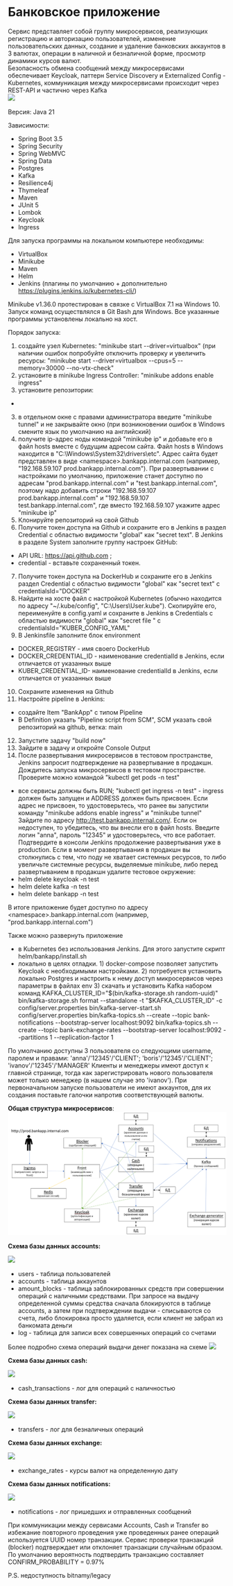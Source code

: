 
# Банковское приложение

Сервис представляет собой группу микросервисов, реализующих регистрацию и авторизацию пользователей, изменение
пользовательских данных, создание и удаление банковских аккаунтов в 3 валютах, операции в наличной и безналичной форме, 
просмотр динамики курсов валют.  
Безопасность обмена сообщений между микросервисами обеспечивает Keycloak, паттерн Service Discovery и 
Externalized Config - Kubernetes, коммуникация между микросервисами происходит через REST-API и частично через Kafka   
![](/readme/front.png)


Версия: Java 21

Зависимости: 
* Spring Boot 3.5 
* Spring Security
* Spring WebMVC
* Spring Data
* Postgres
* Kafka
* Resilience4j
* Thymeleaf
* Maven
* JUnit 5
* Lombok
* Keycloak
* Ingress

Для запуска программы на локальном компьютере необходимы: 
* VirtualBox
* Minikube
* Maven
* Helm
* Jenkins (плагины по умолчанию + дополнительно https://plugins.jenkins.io/kubernetes-cli/)

Minikube v1.36.0 протестирован в связке с VirtualBox 7.1 на Windows 10. Запуск команд осуществлялся в Git Bash для Windows.
Все указанные программы установлены локально на хост. 

Порядок запуска: 
1) создайте узел Kubernetes: "minikube start --driver=virtualbox" 
(при наличии ошибок попробуйте отключить проверку и увеличить ресурсы:
"minikube start --driver=virtualbox --cpus=5 --memory=30000 --no-vtx-check"
2) установите в minikube Ingress Controller: "minikube addons enable ingress"
3) установите репозитории: 
* 
3) в отдельном окне с правами администратора введите "minikube tunnel" и не закрывайте окно
(при возникновении ошибок в Windows смените язык по умолчанию на английский)
4) получите ip-aдрес ноды командой "minikube ip" и добавьте его в файл hosts вместе с будущим адресом сайта.
Файл hosts в Windows находится в "C:\Windows\System32\drivers\etc".
Адрес сайта будет представлен в виде \<namespace\>.bankapp.internal.com (например, "192.168.59.107 prod.bankapp.internal.com").
При развертывании с настройками по умолчанию, приложение станет доступно 
по адресам "prod.bankapp.internal.com" и "test.bankapp.internal.com", поэтому надо добавить строки
"192.168.59.107 prod.bankapp.internal.com" и "192.168.59.107 test.bankapp.internal.com", где вместо 192.168.59.107 укажите 
адрес "minikube ip"
5) Клонируйте репозиторий на свой Github  
6) Получите токен доступа на Github и сохраните его в Jenkins в раздел Credential с областью видимости "global" как 
"secret text". В Jenkins в разделе System заполните группу настроек GitHub: 
* API URL:  https://api.github.com ; 
* credential - вставьте сохраненный токен. 
7) Получите токен доступа на DockerHub и сохраните его в Jenkins раздел Credential с областью видимости "global" как
   "secret text" с credentialsId="DOCKER"
8) Найдите на хосте файл с настройкой Kubernetes (обычно находится по адресу "~/.kube/config", "C:\Users\User\.kube"). 
Скопируйте его, переименуйте в config.yaml и сохраните в Jenkins в Credentials с областью видимости "global" 
как "secret file " с credentialsId="KUBER_CONFIG_YAML"    
9) В Jenkinsfile заполните блок environment 
* DOCKER_REGISTRY - имя своего DockerHub 
* DOCKER_CREDENTIAL_ID - наименование credentialId в Jenkins, если отличается от указанных выше
* KUBER_CREDENTIAL_ID- наименование credentialId в Jenkins, если отличается от указанных выше
10) Сохраните изменения на Github
11) Настройте pipeline в Jenkins:
* создайте Item "BankApp" с типом Pipeline
* В Definition указать "Pipeline script from SCM", SCM указать свой репозиторий на github, ветка: main
12) Запустите задачу "build now"
13) Зайдите в задачу и откройте Console Output 
14) После развертывания микросервисов в тестовом пространстве, Jenkins запросит подтверждение на развертывание в продакшн. 
Дождитесь запуска микросервисов в тестовом пространстве. Проверите можно командой "kubectl get pods -n test"
- все сервисы должны быть RUN; "kubectl get ingress -n test" - ingress должен быть запущен и ADDRESS должен быть присвоен.
Если адрес не присвоен, то удостоверьтесь, что ранее вы запустили команду "minikube addons enable ingress" и "minikube tunnel"
Зайдите по адресу http://test.bankapp.internal.com/. Если он недоступен, то убедитесь, что вы внесли его в файл hosts. 
Введите логин "anna", пароль "12345" и удостоверьтесь, что все работает. 
Подтвердите в консоли Jenkins продолжение развертывания уже в production. Если в момент развертывания в продакшн вы столкнулись
с тем, что поду не хватает системных ресурсов, то либо увеличьте системные ресурсы, выделяемые minikube,
либо перед развертыванием в продакшн удалите тестовое окружение:
- helm delete keycloak -n test
- helm delete kafka -n test
- helm delete bankapp -n test

В итоге приложение будет доступно по адресу \<namespace\>.bankapp.internal.com (например, "prod.bankapp.internal.com")

Также можно развернуть приложение 
* в Kubernetes без использования Jenkins. Для этого запустите скрипт helm/bankapp/install.sh
* локально в целях отладки. 1) docker-compose позволяет запустить Keycloak с необходимыми настройками. 2) потребуется 
установить локально Postgres и настроить к нему доступ микросервисов через параметры в файлах env 3) скачать и установить Kafka
набором команд 
  KAFKA_CLUSTER_ID="$(bin/kafka-storage.sh random-uuid)"
  bin/kafka-storage.sh format --standalone -t "$KAFKA_CLUSTER_ID" -c config/server.properties
  bin/kafka-server-start.sh config/server.properties
  bin/kafka-topics.sh --create --topic bank-notifications --bootstrap-server localhost:9092
  bin/kafka-topics.sh --create --topic bank-exchange-rates --bootstrap-server localhost:9092 --partitions 1 --replication-factor 1

По умолчанию доступны 3 пользователя со следующими username, паролем и правами:
'anna'/'12345'/'CLIENT'; 'boris'/'12345'/'CLIENT'; 'ivanov'/'12345'/'MANAGER'
Клиенты и менеджеры имеют доступ к главной странице, тогда как зарегистрировать нового пользователя может только
менеджер (в нашем случае это 'ivanov').
При первоначальном запуске пользователи не имеют аккаунтов, для их создания поставьте галочки напротив соответствующей валюты.   

**Общая структура микросервисов**:
![](/readme/all_micro.png)

**Схема базы данных accounts:**

![](/readme/accounts_db.png)
* users - таблица пользователей
* accounts - таблица аккаунтов
* amount_blocks - таблица заблокированных средств при совершении операций с наличными средствами. При запросе на выдачу 
определенной суммы средства сначала блокируются в таблице accounts, а затем при подтверждении выдачи - списываются со счета, 
либо блокировка просто удаляется, если клиент не забрал из банкомата деньги   
* log - таблица для записи всех совершенных операций со счетами

Более подробно схема операций выдачи денег показана на схеме
![](/readme/withdrawal.png)

**Схема базы данных cash:**

![](/readme/cash_db.png)

* cash_transactions - лог для операций с наличностью   

**Схема базы данных transfer:**

![](/readme/transfer_db.png)
* transfers - лог для безналичных операций

**Схема базы данных exchange:**

![](/readme/exchange_db.png)
* exchange_rates - курсы валют на определенную дату 

**Схема базы данных notifications:**

![](/readme/notifications_db.png)
* notifications - лог пришедших и отправленных сообщений

При коммуникации между сервисами Accounts, Cash и Transfer во избежание повторного проведения уже проведенных ранее 
операций используется UUID номер транзакции. 
Сервис проверки транзакций (blocker) подтверждает или отклоняет транзакции случайным образом.
По умолчанию вероятность подтвердить транзакцию составляет CONFIRM_PROBABILITY = 0.97%  



P.S. недоступность bitnamy/legacy